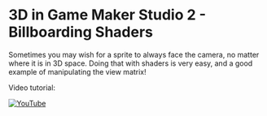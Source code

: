 # 3D in Game Maker Studio 2 - Billboarding Shaders

Sometimes you may wish for a sprite to always face the camera, no matter where it is in 3D space. Doing that with shaders is very easy, and a good example of manipulating the view matrix!

Video tutorial:

[![YouTube](https://i.ytimg.com/vi/gMKMRkZzR9M/hqdefault.jpg)](https://youtu.be/gMKMRkZzR9M)